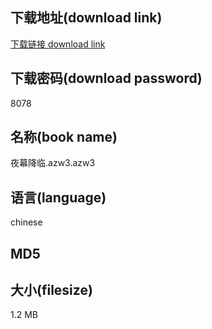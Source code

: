 ## 下载地址(download link)
[下载链接 download link](https://tutu365.netlify.app/?s=%E5%A4%9C%E5%B9%95%E9%99%8D%E4%B8%B4.azw3)

## 下载密码(download password)
8078

## 名称(book name)
夜幕降临.azw3.azw3

## 语言(language)
chinese

## MD5


## 大小(filesize)
1.2 MB
